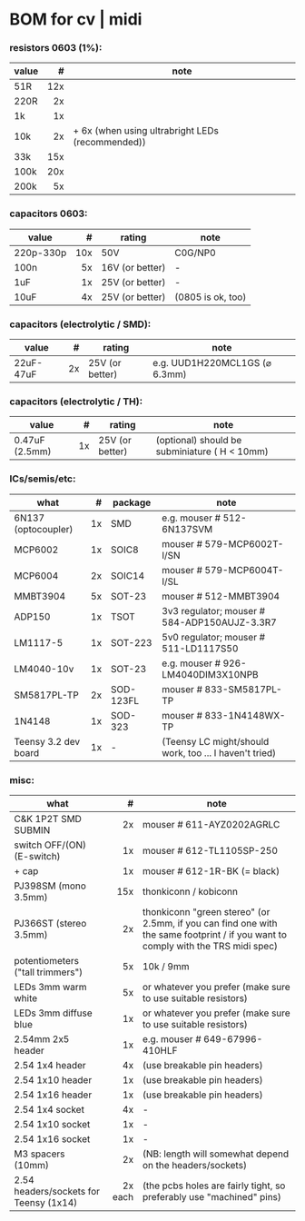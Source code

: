 # BOM for cv | midi

### resistors 0603 (1%):

| value	| # | note |
| ---	| ---: | --- |
| 51R	|	12x	|	|
| 220R	|	2x |	|
| 1k	|	1x |	|
| 10k	|	2x | + 6x (when using ultrabright LEDs (recommended))	|
| 33k	|	15x |	|
| 100k	|	20x |	|
| 200k	|	5x |	|

### capacitors 0603:

| value	| # | rating | note |
| ---	| ---: | --- | --- |
| 220p-330p	|	10x	| 50V  | C0G/NP0 |
| 100n	|	5x	| 16V (or better) | - |
| 1uF	|	1x	| 25V (or better) | - |
| 10uF	|	4x	| 25V (or better) | (0805 is ok, too) |

### capacitors (electrolytic / SMD):

| value	| # | rating | note |
| ---	| ---: | --- | --- |
| 22uF-47uF	|	2x | 25V (or better) | e.g. UUD1H220MCL1GS (⌀ 6.3mm) |

### capacitors (electrolytic / TH):

| value	| # | rating | note |
| ---	| ---: | --- | --- |
| 0.47uF (2.5mm) |	1x | 25V (or better) | (optional) should be subminiature ( H < 10mm) | 

### ICs/semis/etc:

| what | # | package | note |
| --- | ---: | --- | --- |
| 6N137 (optocoupler) | 1x | SMD | e.g. mouser # 512-6N137SVM |
| MCP6002 | 1x | SOIC8 | mouser # 579-MCP6002T-I/SN |
| MCP6004 | 2x | SOIC14 | mouser # 579-MCP6004T-I/SL |
| MMBT3904 | 5x | SOT-23 | mouser # 512-MMBT3904 |
| ADP150 | 1x | TSOT | 3v3 regulator; mouser # 584-ADP150AUJZ-3.3R7 |
| LM1117-5 | 1x | SOT-223 | 5v0 regulator; mouser # 511-LD1117S50 |
| LM4040-10v | 1x | SOT-23 | e.g. mouser # 926-LM4040DIM3X10NPB |
| SM5817PL-TP | 2x | SOD-123FL | mouser # 833-SM5817PL-TP |
| 1N4148 | 1x | SOD-323 | mouser # 833-1N4148WX-TP |
| Teensy 3.2 dev board | 1x | - | (Teensy LC might/should work, too ... I haven't tried) |

### misc:

| what | # | note |
| --- | ---: | --- |
| C&K 1P2T SMD SUBMIN | 2x | mouser # 611-AYZ0202AGRLC |
| switch OFF/(ON) (E-switch)| 1x | mouser # 612-TL1105SP-250 |
| + cap | 1x | mouser # 612-1R-BK (= black) |
| PJ398SM (mono 3.5mm) | 15x | thonkiconn / kobiconn |
| PJ366ST (stereo 3.5mm) | 2x | thonkiconn "green stereo" (or 2.5mm, if you can find one with the same footprint / if you want to comply with the TRS midi spec) |
| potentiometers ("tall trimmers") | 5x | 10k / 9mm |
| LEDs 3mm warm white | 5x | or whatever you prefer (make sure to use suitable resistors) |
| LEDs 3mm diffuse blue | 1x | or whatever you prefer (make sure to use suitable resistors) |
| 2.54mm 2x5 header | 1x | e.g. mouser # 649-67996-410HLF |
| 2.54 1x4 header | 4x | (use breakable pin headers) |
| 2.54 1x10 header | 1x | (use breakable pin headers) |
| 2.54 1x16 header | 1x | (use breakable pin headers) |
| 2.54 1x4 socket | 4x | - |
| 2.54 1x10 socket | 1x | - |
| 2.54 1x16 socket | 1x | - |
| M3 spacers (10mm) | 2x | (NB: length will somewhat depend on the headers/sockets) |
| 2.54 headers/sockets for Teensy (1x14) | 2x each | (the pcbs holes are fairly tight, so preferably use "machined" pins) |

